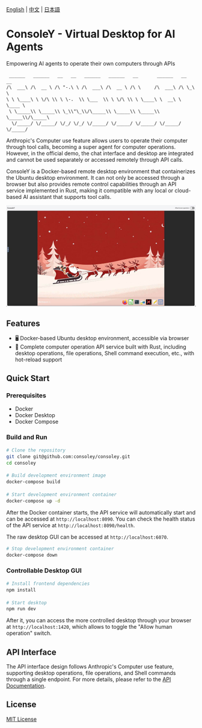 [English](README.md) | [中文](README-zh.md) | [日本語](README-jp.md)

# ConsoleY - Virtual Desktop for AI Agents
Empowering AI agents to operate their own computers through APIs

```
 ______   ______   __   __   ______   ______   __       ______   __  __   
/\  ___\ /\  __ \ /\ "-.\ \ /\  ___\ /\  __ \ /\ \     /\  ___\ /\ \_\ \  
\ \ \____\ \ \/\ \\ \ \-.  \\ \___  \\ \ \/\ \\ \ \____\ \  __\ \ \____ \ 
 \ \_____\\ \_____\\ \_\\"\_\\/\_____\\ \_____\\ \_____\\ \_____\\/\_____\
  \/_____/ \/_____/ \/_/ \/_/ \/_____/ \/_____/ \/_____/ \/_____/ \/_____/
```

Anthropic's Computer use feature allows users to operate their computer through tool calls, becoming a super agent for computer operations. However, in the official demo, the chat interface and desktop are integrated and cannot be used separately or accessed remotely through API calls.

ConsoleY is a Docker-based remote desktop environment that containerizes the Ubuntu desktop environment. It can not only be accessed through a browser but also provides remote control capabilities through an API service implemented in Rust, making it compatible with any local or cloud-based AI assistant that supports tool calls.

![demo](public/demo.jpg)

## Features

- 🖥️ Docker-based Ubuntu desktop environment, accessible via browser
- 🚀 Complete computer operation API service built with Rust, including desktop operations, file operations, Shell command execution, etc., with hot-reload support

## Quick Start

### Prerequisites
- Docker
- Docker Desktop
- Docker Compose

### Build and Run

```bash
# Clone the repository
git clone git@github.com:consoley/consoley.git
cd consoley

# Build development environment image
docker-compose build

# Start development environment container
docker-compose up -d
```
After the Docker container starts, the API service will automatically start and can be accessed at `http://localhost:8090`. You can check the health status of the API service at `http://localhost:8090/health`.

The raw desktop GUI can be accessed at `http://localhost:6070`.

```bash
# Stop development environment container
docker-compose down
```

### Controllable Desktop GUI

```bash
# Install frontend dependencies
npm install

# Start desktop
npm run dev
```
After it, you can access the more controlled desktop through your browser at `http://localhost:1420`, which allows to toggle the "Allow human operation" switch.

## API Interface

The API interface design follows Anthropic's Computer use feature, supporting desktop operations, file operations, and Shell commands through a single endpoint. For more details, please refer to the [API Documentation](api.md).

## License

[MIT License](LICENSE) 